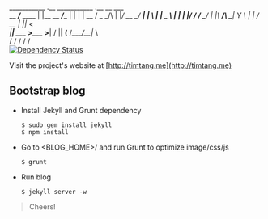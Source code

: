 ___________           .__      ___________      .__   __      ___     
\__    ___/___   ____ |  |__   \__    ___/____  |  | |  | __ / _ \_/\ 
  |    |_/ __ \_/ ___\|  |  \    |    |  \__  \ |  | |  |/ / \/ \___/ 
  |    |\  ___/\  \___|   Y  \   |    |   / __ \|  |_|    <           
  |____| \___  >\___  >___|  /   |____|  (____  /____/__|_ \          
             \/     \/     \/                 \/          \/      
[![Dependency Status](https://gemnasium.com/tim-tang/tim-tang.github.com.png)](https://gemnasium.com/tim-tang/tim-tang.github.com)

Visit the project's website at [http://timtang.me](http://timtang.me)

## Bootstrap blog

- Install Jekyll and Grunt dependency

    ```
    $ sudo gem install jekyll 
    $ npm install
    ```
    
- Go to <BLOG_HOME>/ and run Grunt to optimize image/css/js

    ```
    $ grunt
    ```

- Run blog

    ```
    $ jekyll server -w
    ```

> Cheers!

